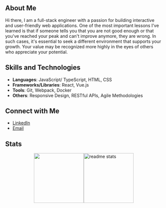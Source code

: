 ## About Me

Hi there, I am a full-stack engineer with a passion for building interactive and user-friendly web applications. One of the most important lessons I've learned is that if someone tells you that you are not good enough or that you've reached your peak and can't improve anymore, they are wrong. In such cases, it's essential to seek a different environment that supports your growth. Your value may be recognized more highly in the eyes of others who appreciate your potential.

## Skills and Technologies

- **Languages**: JavaScript/ TypeScript, HTML, CSS
- **Frameworks/Libraries**: React, Vue.js
- **Tools**: Git, Webpack, Docker
- **Others**: Responsive Design, RESTful APIs, Agile Methodologies

## Connect with Me

- [LinkedIn](https://www.linkedin.com/in/namtrhg/)
- [Email](mailto:namtrhg@gmail.com)

## Stats
<div style="display:flex;flex-direction:row;justify-content:center;">
  <img height="160" src="https://github-stats.tranhoangnam.net/api/top-langs/?username=namtrhg&count_private=true&theme=react&layout=compact"/>
  <img height="160" src="https://github-stats.tranhoangnam.net/api?username=namtrhg&count_private=true&show_icons=true&theme=react&rank_icon=github&border_radius=5" alt="readme stats" style="margin: 0" /> 
</div>
